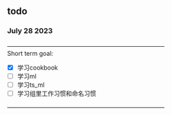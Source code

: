 ## todo  
### July 28 2023  
——————————————————————————  
Short term goal:        
- [x] 学习cookbook       
- [ ] 学习ml
- [ ] 学习ts_ml
- [ ] 学习组里工作习惯和命名习惯

——————————————————————————  